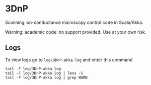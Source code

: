 # 3DnP

Scanning ion-conductance microscopy control code in Scala/Akka.

Warning: academic code: no support provided.  Use at your own risk. 


## Logs

To view logs go to `log/3DnP-akka.log` and enter this command

    tail -F log/3DnP-akka.log
    tail -F log/3DnP-akka.log | less -S
    tail -F log/3DnP-akka.log | grep WARN 
